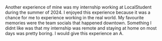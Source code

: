Another experience of mine was my internship working at LocalStudent during the summer of 2024. I enjoyed this experience because it was a chance for me to experience working in the real world. My favourite memories were the team socials that happened downtown. Something I didnt like was that my internship was remote and staying at home on most days was pretty boring. I would give this experience an A. 